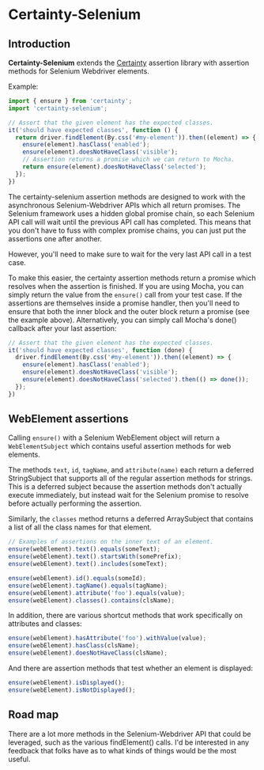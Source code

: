 # Certainty-Selenium

## Introduction

**Certainty-Selenium** extends the [Certainty](https://github.com/viridia/certainty) assertion
library with assertion methods for Selenium Webdriver elements.

Example:

```javascript
import { ensure } from 'certainty';
import 'certainty-selenium';

// Assert that the given element has the expected classes.
it('should have expected classes', function () {
  return driver.findElement(By.css('#my-element')).then((element) => {
    ensure(element).hasClass('enabled');
    ensure(element).doesNotHaveClass('visible');
    // Assertion returns a promise which we can return to Mocha.
    return ensure(element).doesNotHaveClass('selected');
  });
})
```

The certainty-selenium assertion methods are designed to work with the
asynchronous Selenium-Webdriver APIs which all return promises. The Selenium
framework uses a hidden global promise chain, so each Selenium API call will
wait until the previous API call has completed. This means that you don't have
to fuss with complex promise chains, you can just put the assertions one after
another.

However, you'll need to make sure to wait for the very last API call in a test
case.

To make this easier, the certainty assertion methods return a promise which
resolves when the assertion is finished. If you are using Mocha, you can simply
return the value from the `ensure()` call from your test case. If the assertions
are themselves inside a promise handler, then you'll need to ensure that both
the inner block and the outer block return a promise (see the example above).
Alternatively, you can simply call Mocha's done() callback after your last
assertion:

```javascript
// Assert that the given element has the expected classes.
it('should have expected classes', function (done) {
  driver.findElement(By.css('#my-element')).then((element) => {
    ensure(element).hasClass('enabled');
    ensure(element).doesNotHaveClass('visible');
    ensure(element).doesNotHaveClass('selected').then(() => done());
  });
})
```

## WebElement assertions

Calling `ensure()` with a Selenium WebElement object will return a
`WebElementSubject` which contains useful assertion methods for web elements.

The methods `text`, `id`, `tagName`, and `attribute(name)` each return a
deferred StringSubject that supports all of the regular assertion methods for
strings. This is a deferred subject because the assertion methods don't actually
execute immediately, but instead wait for the Selenium promise to resolve before
actually performing the assertion.

Similarly, the `classes` method returns a deferred ArraySubject that contains
a list of all the class names for that element.

```javascript
// Examples of assertions on the inner text of an element.
ensure(webElement).text().equals(someText);
ensure(webElement).text().startsWith(somePrefix);
ensure(webElement).text().includes(someText);

ensure(webElement).id().equals(someId);
ensure(webElement).tagName().equals(tagName);
ensure(webElement).attribute('foo').equals(value);
ensure(webElement).classes().contains(clsName);
```

In addition, there are various shortcut methods that work specifically on
attributes and classes:

```javascript
ensure(webElement).hasAttribute('foo').withValue(value);
ensure(webElement).hasClass(clsName);
ensure(webElement).doesNotHaveClass(clsName);
```

And there are assertion methods that test whether an element is displayed:

```javascript
ensure(webElement).isDisplayed();
ensure(webElement).isNotDisplayed();
```

## Road map

There are a lot more methods in the Selenium-Webdriver API that could be
leveraged, such as the various findElement() calls. I'd be interested in any
feedback that folks have as to what kinds of things would be the most useful.
